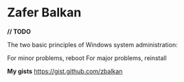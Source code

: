 # Zafer Balkan

**// TODO**

The two basic principles of Windows system administration:

For minor problems, reboot
For major problems, reinstall

**My gists**
https://gist.github.com/zbalkan
